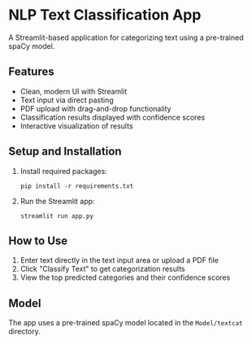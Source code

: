 # NLP Text Classification App

A Streamlit-based application for categorizing text using a pre-trained spaCy model.

## Features

- Clean, modern UI with Streamlit
- Text input via direct pasting
- PDF upload with drag-and-drop functionality
- Classification results displayed with confidence scores
- Interactive visualization of results

## Setup and Installation

1. Install required packages:
   ```
   pip install -r requirements.txt
   ```

2. Run the Streamlit app:
   ```
   streamlit run app.py
   ```

## How to Use

1. Enter text directly in the text input area or upload a PDF file
2. Click "Classify Text" to get categorization results
3. View the top predicted categories and their confidence scores

## Model

The app uses a pre-trained spaCy model located in the `Model/textcat` directory.
